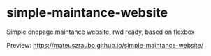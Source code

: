 # simple-maintance-website

Simple onepage maintance website, rwd ready, based on flexbox  
  
Preview: https://mateuszraubo.github.io/simple-maintance-website/